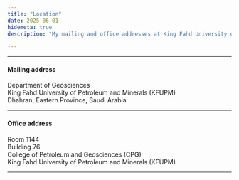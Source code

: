 ```yaml
---
title: "Location"
date: 2025-06-01
hidemeta: true
description: "My mailing and office addresses at King Fahd University of Petroleum and Minerals (KFUPM)."

---
```


---

#### Mailing address

Department of Geosciences  <br>
King Fahd University of Petroleum and Minerals (KFUPM) <br>
Dhahran, Eastern Province, Saudi Arabia

---

#### Office address

Room 1144 <br>
Building 76 <br>
College of Petroleum and Geosciences (CPG)  <br>
King Fahd University of Petroleum and Minerals (KFUPM)

---



